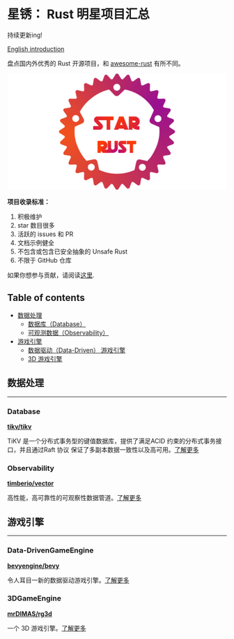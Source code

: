 # 星锈： Rust 明星项目汇总

持续更新ing!

[English introduction](README.md)

盘点国内外优秀的 Rust 开源项目，和 [awesome-rust](https://awesome-rust.com/) 有所不同。

![img](images/star-rust.png)

**项目收录标准：**

1. 积极维护
2. star 数目很多
3. 活跃的 issues 和 PR
4. 文档示例健全
5. 不包含或包含已安全抽象的 Unsafe Rust 
6. 不限于 GitHub 仓库

如果你想参与贡献，请阅读[这里](CONTRIBUTING_ZH.md).

## Table of contents

- [数据处理](#data)
    - [数据库（Database）](#database)
    - [可观测数据（Observability）](#observability)
- [游戏引擎](#GameEngine)
    - [数据驱动（Data-Driven） 游戏引擎](#Data-DrivenGameEngine)
    - [3D 游戏引擎](#3DGameEngine)


## 数据处理

---

### Database

**[tikv/tikv](https://github.com/tikv/tikv)**

TiKV 是一个分布式事务型的键值数据库，提供了满足ACID 约束的分布式事务接口，并且通过Raft 协议 保证了多副本数据一致性以及高可用。[了解更多](zh/Data/tikv.md)

### Observability

**[timberio/vector](https://github.com/timberio/vector)**

高性能，高可靠性的可观察性数据管道。[了解更多](zh/Data/vector.md)


## 游戏引擎

---

### Data-DrivenGameEngine

**[bevyengine/bevy](https://github.com/bevyengine/bevy)**

令人耳目一新的数据驱动游戏引擎。[了解更多](zh/GameEngine/bevy.md)

### 3DGameEngine

**[mrDIMAS/rg3d](https://github.com/mrDIMAS/rg3d)**

一个 3D 游戏引擎。[了解更多](zh/GameEngine/rg3d.md)